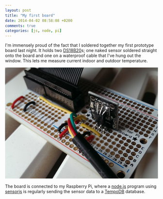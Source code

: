 ```yaml
---
layout: post
title: "My first board"
date: 2014-04-02 08:58:08 +0200
comments: true
categories: [js, node, pi]
---
```


I'm immensely proud of the fact that I soldered together my first
prototype board last night. It holds two [DS18B20][ds18b20]s; one
naked sensor soldered straight onto the board and one on a waterproof
cable that I've hung out the window. This lets me measure current
indoor and outdoor temperature.

![](/media/images/prototypeboard.jpg)

The board is connected to my Raspberry Pi, where a [node.js][node]
program using [sensorjs][sensorjs] is regularly sending the sensor
data to a [TempoDB][tempodb] database.

[ds18b20]:http://learn.adafruit.com/adafruits-raspberry-pi-lesson-11-ds18b20-temperature-sensing/ds18b20
[node]:http://nodejs.org
[sensorjs]:https://www.npmjs.org/package/sensorjs
[tempodb]:https://tempo-db.com/
